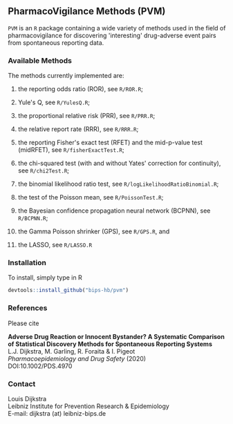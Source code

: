## PharmacoVigilance Methods (PVM)

`PVM` is an `R` package containing a wide variety of methods used in the field of pharmacovigilance for discovering 'interesting' drug-adverse event pairs from spontaneous reporting data. 

### Available Methods

The methods currently implemented are: 

1. the reporting odds ratio (ROR), see `R/ROR.R`;

2. Yule's Q, see `R/YulesQ.R`;

3. the proportional relative risk (PRR), see `R/PRR.R`;

4. the relative report rate (RRR), see `R/RRR.R`;

5. the reporting Fisher's exact test (RFET) and the mid-p-value test (midRFET), see `R/fisherExactTest.R`;

6. the chi-squared test (with and without Yates' correction for continuity), see `R/chi2Test.R`; 

7. the binomial likelihood ratio test, see `R/logLikelihoodRatioBinomial.R`; 

8. the test of the Poisson mean, see `R/PoissonTest.R`;

9. the Bayesian confidence propagation neural network (BCPNN), see `R/BCPNN.R`;

10. the Gamma Poisson shrinker (GPS), see `R/GPS.R`, and 

11. the LASSO, see `R/LASSO.R`

### Installation 
To install, simply type in R

```R
devtools::install_github("bips-hb/pvm")
```

### References

Please cite 

__Adverse Drug Reaction or Innocent Bystander? A Systematic Comparison of Statistical Discovery Methods for Spontaneous Reporting Systems__\
L.J. Dijkstra, M. Garling, R. Foraita & I. Pigeot\
*Pharmacoepidemiology and Drug Safety* (2020)\
DOI:10.1002/PDS.4970

### Contact

Louis Dijkstra\
Leibniz Institute for Prevention Research & Epidemiology  
E-mail: dijkstra (at) leibniz-bips.de